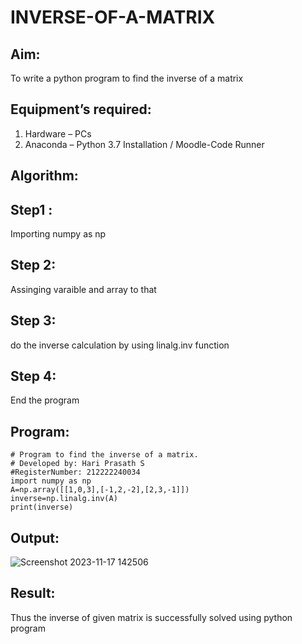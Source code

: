 # INVERSE-OF-A-MATRIX
## Aim:
To write a python program to find the inverse of a matrix
## Equipment’s required:
1. 	Hardware – PCs
2. 	Anaconda – Python 3.7 Installation / Moodle-Code Runner
## Algorithm:
## Step1 :
Importing numpy as np
## Step 2:
Assinging varaible and array to that
## Step 3:
do the inverse calculation by using linalg.inv function
## Step 4:
End the program

## Program:
```
# Program to find the inverse of a matrix.
# Developed by: Hari Prasath S
#RegisterNumber: 212222240034
import numpy as np
A=np.array([[1,0,3],[-1,2,-2],[2,3,-1]])
inverse=np.linalg.inv(A)
print(inverse)
```
## Output:
![Screenshot 2023-11-17 142506](https://github.com/hariprasath5106/INVERSE-OF-A-MATRIX/assets/111515488/51860702-8d14-4820-b1ef-39915132b069)

## Result:
Thus the inverse of given matrix is successfully solved using python program

